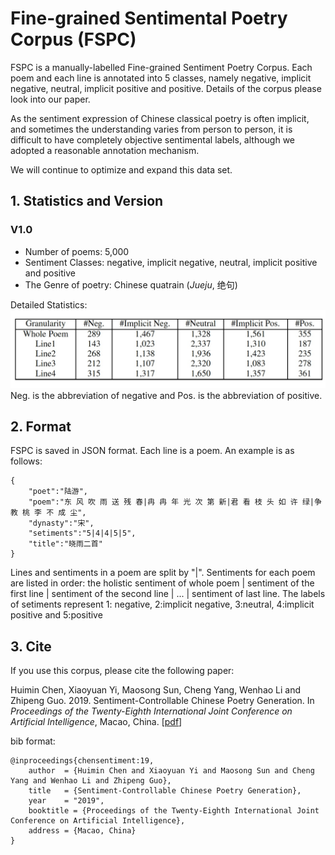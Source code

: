 Fine-grained Sentimental Poetry Corpus (FSPC)
==========
FSPC is a manually-labelled Fine-grained Sentiment Poetry Corpus. Each poem and each line is annotated into 5 classes, namely negative, implicit negative, neutral, implicit positive and positive. Details of the corpus please look into our paper.

As the sentiment expression of Chinese classical poetry is often implicit, and sometimes the understanding varies from person to person,  it is difficult to have completely objective sentimental labels, although we adopted a reasonable annotation mechanism.

We will continue to optimize and expand this data set.

## 1. Statistics and Version
### V1.0
* Number of poems: 5,000
* Sentiment Classes: negative, implicit negative, neutral, implicit positive and positive
* The Genre of poetry: Chinese quatrain (*Jueju*, 绝句)

Detailed Statistics:
![image](../pictures/FSPC.jpg)
Neg. is the abbreviation of negative and Pos. is the abbreviation of positive.

## 2. Format
FSPC is saved in JSON format. Each line is a poem. An example is as follows:

```
{
    "poet":"陆游",
    "poem":"东 风 吹 雨 送 残 春|冉 冉 年 光 次 第 新|君 看 枝 头 如 许 绿|争 教 桃 李 不 成 尘",
    "dynasty":"宋",
    "setiments":"5|4|4|5|5",
    "title":"晓雨二首"
}
```
Lines and sentiments in a poem are split by "|". Sentiments for each poem are listed in order: the holistic sentiment of whole poem | sentiment of the first line | sentiment of the second line | ... | sentiment of last line. The labels of setiments represent  1: negative, 2:implicit negative, 3:neutral, 4:implicit positive and 5:positive 

## 3. Cite
If you use this corpus, please cite the following paper:

Huimin Chen, Xiaoyuan Yi, Maosong Sun, Cheng Yang, Wenhao Li and Zhipeng Guo. 2019. Sentiment-Controllable Chinese Poetry Generation. In *Proceedings of the Twenty-Eighth International Joint Conference on Artificial Intelligence*, Macao, China. \[[pdf](http://114.215.64.60/~chm/publications/ijcai2019_SCPG.pdf)\]

bib format:
```
@inproceedings{chensentiment:19,
    author  = {Huimin Chen and Xiaoyuan Yi and Maosong Sun and Cheng Yang and Wenhao Li and Zhipeng Guo},
    title   = {Sentiment-Controllable Chinese Poetry Generation},
    year    = "2019",
    booktitle = {Proceedings of the Twenty-Eighth International Joint Conference on Artificial Intelligence},
    address = {Macao, China}  
}
```
